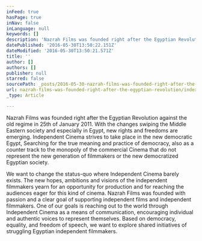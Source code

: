 ```yaml
---
inFeed: true
hasPage: true
inNav: false
inLanguage: null
keywords: []
description: 'Nazrah Films was founded right after the Egyptian Revolution against the old regime in 25th of January 2011. With the changes swiping the Middle Eastern society and especially in Egypt, new rights and freedoms are emerging. Independent Cinema strives to take place in the new democratic Egypt, Searching for the true meaning and practice of democracy, also as a counter track to the monopoly of the commercial Cinema that do not represent the new generation of filmmakers or the new democratized Egyptian society. '
datePublished: '2016-05-30T13:50:22.151Z'
dateModified: '2016-05-30T13:50:21.571Z'
title: ''
author: []
authors: []
publisher: null
starred: false
sourcePath: _posts/2016-05-30-nazrah-films-was-founded-right-after-the-egyptian-revolution.md
url: nazrah-films-was-founded-right-after-the-egyptian-revolution/index.html
_type: Article

---
```

Nazrah Films was founded right after the Egyptian Revolution against the old regime in 25th of January 2011\. With the changes swiping the Middle Eastern society and especially in Egypt, new rights and freedoms are emerging. Independent Cinema strives to take place in the new democratic Egypt, Searching for the true meaning and practice of democracy, also as a counter track to the monopoly of the commercial Cinema that do not represent the new generation of filmmakers or the new democratized Egyptian society. 

We want to change the status-quo where Independent Cinema barely exists. The new hopes, ambitions and visions of the independent filmmakers yearn for an opportunity for production and for reaching the audiences eager for this kind of cinema. Nazrah Films was founded with passion and a clear goal of supporting independent films and independent filmmakers. One of our goals is reaching out to the world through Independent Cinema as a means of communication, encouraging individual and authentic voices to represent themselves. Based on democracy, equality, and freedom of speech, we want to explore shared initiatives of struggling Egyptian independent filmmakers.